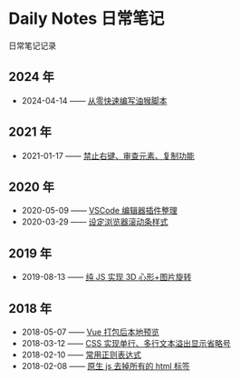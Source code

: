 # Daily Notes 日常笔记

日常笔记记录

## 2024 年

- 2024-04-14 —— [从零快速编写油猴脚本](./2024/001.md)

## 2021 年

- 2021-01-17 —— [禁止右键、审查元素、复制功能](./2021/001.md)

## 2020 年

- 2020-05-09 —— [VSCode 编辑器插件整理](./2020/002.md)
- 2020-03-29 —— [设定浏览器滚动条样式](./2020/001.md)

## 2019 年

- 2019-08-13 —— [纯 JS 实现 3D 心形+图片旋转](./2019/001.md)

## 2018 年

- 2018-05-07 —— [Vue 打包后本地预览](./2018/004.md)
- 2018-03-12 —— [CSS 实现单行、多行文本溢出显示省略号](./2018/003.md)
- 2018-02-10 —— [常用正则表达式](./2018/002.md)
- 2018-02-08 —— [原生 js 去掉所有的 html 标签](./2018/001.md)
